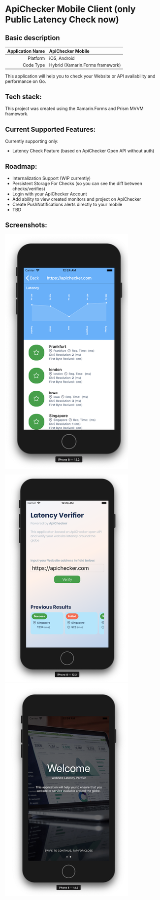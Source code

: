 # ApiChecker Mobile Client (only Public Latency Check now)

## Basic description
Application Name | ApiChecker Mobile
----------------:|:---
Platform         | iOS, Android
Code Type        | Hybrid (Xamarin.Forms framework)

This application will help you to check your Website or API availability and performance on Go.

## Tech stack:
This project was created using the Xamarin.Forms and Prism MVVM framework.


## Current Supported Features:

Currently supporting only:

* Latency Check Feature (based on ApiChecker Open API without auth)

## Roadmap:

* Internalization Support (WIP currently)
* Persistent Storage For Checks (so you can see the diff between checks/verifies)
* Login with your ApiChecker Account
* Add ability to view created monitors and project on ApiChecker
* Create PushNotifications alerts directly to your mobile
* TBD


## Screenshots:
![ApiChecker Screenshot 2](https://github.com/alexlobanov/ApiCheckerMobile/blob/master/images/screen_2.png)

![ApiChecker Screenshot 3](https://github.com/alexlobanov/ApiCheckerMobile/blob/master/images/screen_3.png)
![ApiChecker Screenshot 1](https://github.com/alexlobanov/ApiCheckerMobile/blob/master/images/screen_1.png)

